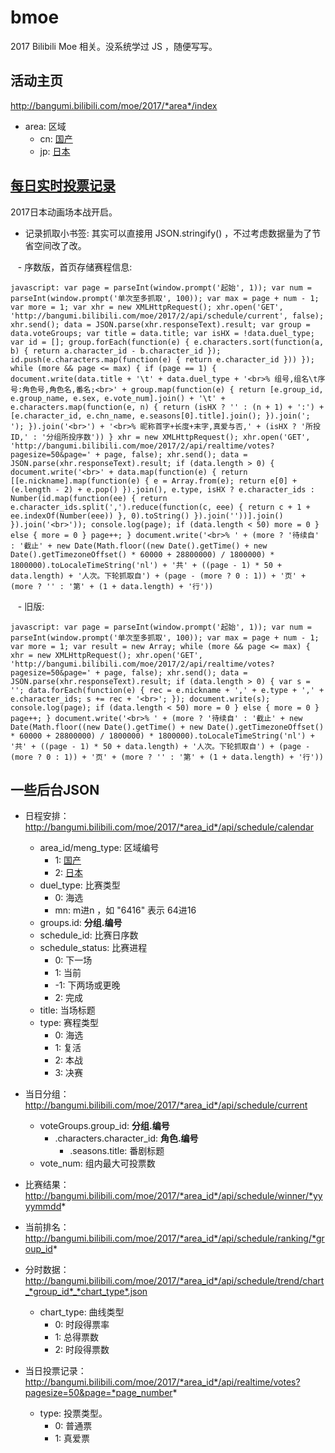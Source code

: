 # bmoe
2017 Bilibili Moe 相关。没系统学过 JS ，随便写写。

## 活动主页
http://bangumi.bilibili.com/moe/2017/*area*/index

  + area: 区域
    - cn: [国产](http://bangumi.bilibili.com/moe/2017/cn/index) 
    - jp: [日本](http://bangumi.bilibili.com/moe/2017/jp/index)
  
## [每日实时投票记录](http://bangumi.bilibili.com/moe/2017/realtime/index)
2017日本动画场本战开启。
 
 + 记录抓取小书签: 其实可以直接用 JSON.stringify() ，不过考虑数据量为了节省空间改了改。
 
    - 序数版，首页存储赛程信息: 

```javascript: var page = parseInt(window.prompt('起始', 1)); var num = parseInt(window.prompt('单次至多抓取', 100)); var max = page + num - 1; var more = 1; var xhr = new XMLHttpRequest(); xhr.open('GET', 'http://bangumi.bilibili.com/moe/2017/2/api/schedule/current', false); xhr.send(); data = JSON.parse(xhr.responseText).result; var group = data.voteGroups; var title = data.title; var isHX = !data.duel_type; var id = []; group.forEach(function(e) { e.characters.sort(function(a, b) { return a.character_id - b.character_id }); id.push(e.characters.map(function(e) { return e.character_id })) }); while (more && page <= max) { if (page == 1) { document.write(data.title + '\t' + data.duel_type + '<br>% 组号,组名\t序号:角色号,角色名,番名;<br>' + group.map(function(e) { return [e.group_id, e.group_name, e.sex, e.vote_num].join() + '\t' + e.characters.map(function(e, n) { return (isHX ? '' : (n + 1) + ':') + [e.character_id, e.chn_name, e.seasons[0].title].join(); }).join('; '); }).join('<br>') + '<br>% 昵称首字+长度+末字,真爱与否,' + (isHX ? '所投ID,' : '分组所投序数')) } xhr = new XMLHttpRequest(); xhr.open('GET', 'http://bangumi.bilibili.com/moe/2017/2/api/realtime/votes?pagesize=50&page=' + page, false); xhr.send(); data = JSON.parse(xhr.responseText).result; if (data.length > 0) { document.write('<br>' + data.map(function(e) { return [[e.nickname].map(function(e) { e = Array.from(e); return e[0] + (e.length - 2) + e.pop() }).join(), e.type, isHX ? e.character_ids : Number(id.map(function(ee) { return e.character_ids.split(',').reduce(function(c, eee) { return c + 1 + ee.indexOf(Number(eee)) }, 0).toString() }).join(''))].join() }).join('<br>')); console.log(page); if (data.length < 50) more = 0 } else { more = 0 } page++; } document.write('<br>% ' + (more ? '待续自' : '截止' + new Date(Math.floor((new Date().getTime() + new Date().getTimezoneOffset() * 60000 + 28800000) / 1800000) * 1800000).toLocaleTimeString('nl') + '共' + ((page - 1) * 50 + data.length) + '人次。下轮抓取自') + (page - (more ? 0 : 1)) + '页' + (more ? '' : '第' + (1 + data.length) + '行'))```
    
    - 旧版: 
 
```javascript: var page = parseInt(window.prompt('起始', 1)); var num = parseInt(window.prompt('单次至多抓取', 100)); var max = page + num - 1; var more = 1; var result = new Array; while (more && page <= max) { xhr = new XMLHttpRequest(); xhr.open('GET', 'http://bangumi.bilibili.com/moe/2017/2/api/realtime/votes?pagesize=50&page=' + page, false); xhr.send(); data = JSON.parse(xhr.responseText).result; if (data.length > 0) { var s = ''; data.forEach(function(e) { rec = e.nickname + ',' + e.type + ',' + e.character_ids; s += rec + '<br>'; }); document.write(s); console.log(page); if (data.length < 50) more = 0 } else { more = 0 } page++; } document.write('<br>% ' + (more ? '待续自' : '截止' + new Date(Math.floor((new Date().getTime() + new Date().getTimezoneOffset() * 60000 + 28800000) / 1800000) * 1800000).toLocaleTimeString('nl') + '共' + ((page - 1) * 50 + data.length) + '人次。下轮抓取自') + (page - (more ? 0 : 1)) + '页' + (more ? '' : '第' + (1 + data.length) + '行'))```

## 一些后台JSON
* 日程安排：http://bangumi.bilibili.com/moe/2017/*area_id*/api/schedule/calendar
  + area_id/meng_type: 区域编号
    - 1: [国产](http://bangumi.bilibili.com/moe/2017/1/api/schedule/calendar)
    - 2: [日本](http://bangumi.bilibili.com/moe/2017/2/api/schedule/calendar)
  + duel_type: 比赛类型
    - 0: 海选
    - mn: m进n ，如 "6416" 表示 64进16
  + groups.id: **分组.编号**
  + schedule_id: 比赛日序数
  + schedule_status: 比赛进程
  	- 0: 下一场
  	- 1: 当前
  	- -1: 下两场或更晚
  	- 2: 完成
  + title: 当场标题
  + type: 赛程类型
  	- 0: 海选
  	- 1: 复活
  	- 2: 本战
  	- 3: 决赛
* 当日分组：http://bangumi.bilibili.com/moe/2017/*area_id*/api/schedule/current
	+ voteGroups.group_id: **分组.编号**
		- .characters.character_id: **角色.编号**
			- .seasons.title: 番剧标题
	+ vote_num: 组内最大可投票数
* 比赛结果：http://bangumi.bilibili.com/moe/2017/*area_id*/api/schedule/winner/*yyyymmdd*

* 当前排名： http://bangumi.bilibili.com/moe/2017/*area_id*/api/schedule/ranking/*group_id*

* 分时数据： http://bangumi.bilibili.com/moe/2017/*area_id*/api/schedule/trend/chart_*group_id*_*chart_type*.json
  + chart_type: 曲线类型
    - 0: 时段得票率
    - 1: 总得票数
    - 2: 时段得票数
  
* 当日投票记录： http://bangumi.bilibili.com/moe/2017/*area_id*/api/realtime/votes?pagesize=50&page=*page_number*
  + type: 投票类型。
    - 0: 普通票
    - 1: 真爱票
